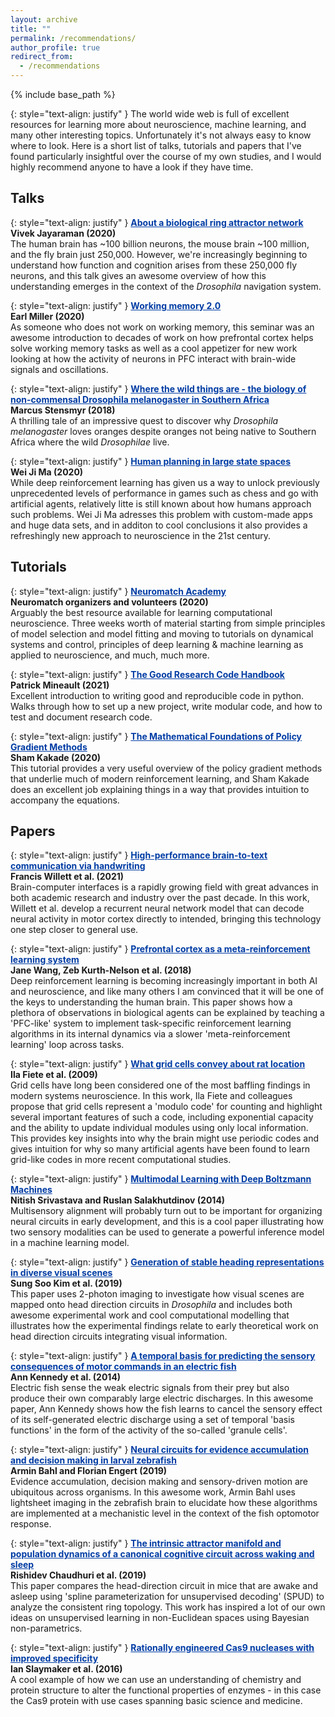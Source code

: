 ```yaml
---
layout: archive
title: ""
permalink: /recommendations/
author_profile: true
redirect_from:
  - /recommendations
---
```


{% include base_path %}

<head>
<style>
a.rec:link {
  color: #003CA4;
  background-color: transparent;
  text-decoration: underline;
  font-weight:bold;
}
a.rec:visited {
  color: #003CA4;
  background-color: transparent;
  text-decoration: underline;
  font-weight:bold;
}
</style>
</head>

{: style="text-align: justify" }
The world wide web is full of excellent resources for learning more about neuroscience, machine learning, and many other interesting topics.
Unfortunately it's not always easy to know where to look.
Here is a short list of talks, tutorials and papers that I've found particularly insightful over the course of my own studies, and I would highly recommend anyone to have a look if they have time.

## Talks

{: style="text-align: justify" }
<a class="rec" href="https://www.youtube.com/watch?v=E29uad2FUVE&t=280s">About a biological ring attractor network</a><br>
<b>Vivek Jayaraman (2020)</b><br>
The human brain has ~100 billion neurons, the mouse brain ~100 million, and the fly brain just 250,000. However, we're increasingly beginning to understand how function and cognition arises from these 250,000 fly neurons, and this talk gives an awesome overview of how this understanding emerges in the context of the <i>Drosophila</i> navigation system.

{: style="text-align: justify" }
<a class="rec" href="https://bcs.mit.edu/news-events/media/seminar-earl-miller-working-memory-20">Working memory 2.0</a><br>
<b>Earl Miller (2020)</b><br>
As someone who does not work on working memory, this seminar was an awesome introduction to decades of work on how prefrontal cortex helps solve working memory tasks as well as a cool appetizer for new work looking at how the activity of neurons in PFC interact with brain-wide signals and oscillations.

{: style="text-align: justify" }
<a class="rec" href="http://online.kitp.ucsb.edu/online/snav18/stensmyr/">Where the wild things are - the biology of non-commensal Drosophila melanogaster in Southern Africa</a><br>
<b>Marcus Stensmyr (2018)</b><br>
A thrilling tale of an impressive quest to discover why <i>Drosophila melanogaster</i> loves oranges despite oranges not being native to Southern Africa where the wild <i>Drosophilae</i> live.

{: style="text-align: justify" }
<a class="rec" href="https://www.youtube.com/watch?v=55Wse17mXwQ&t=2851s">Human planning in large state spaces</a><br>
<b>Wei Ji Ma (2020)</b><br>
While deep reinforcement learning has given us a way to unlock previously unprecedented levels of performance in games such as chess and go with artificial agents, relatively litte is still known about how humans approach such problems. Wei Ji Ma adresses this problem with custom-made apps and huge data sets, and in additon to cool conclusions it also provides a refreshingly new approach to neuroscience in the 21st century.

## Tutorials

{: style="text-align: justify" }
<a class="rec" href="https://www.neuromatchacademy.org/syllabus">Neuromatch Academy</a><br>
<b>Neuromatch organizers and volunteers (2020)</b><br>
Arguably the best resource available for learning computational neuroscience.
Three weeks worth of material starting from simple principles of model selection and model fitting and moving to tutorials on dynamical systems and control, principles of deep learning & machine learning as applied to neuroscience, and much, much more.

{: style="text-align: justify" }
<a class="rec" href="https://goodresearch.dev/">The Good Research Code Handbook</a><br>
<b>Patrick Mineault (2021)</b><br>
Excellent introduction to writing good and reproducible code in python.
Walks through how to set up a new project, write modular code, and how to test and document research code.

{: style="text-align: justify" }
<a class="rec" href="http://statisticalml.stat.columbia.edu/event/tutorials-on-reinforcement-learning/">The Mathematical Foundations of Policy Gradient Methods</a><br>
<b>Sham Kakade (2020)</b><br>
This tutorial provides a very useful overview of the policy gradient methods that underlie much of modern reinforcement learning, and Sham Kakade does an excellent job explaining things in a way that provides intuition to accompany the equations.

## Papers

{: style="text-align: justify" }
<a class="rec" href="https://www.nature.com/articles/s41586-021-03506-2">High-performance brain-to-text communication via handwriting</a><br>
<b>Francis Willett et al. (2021)</b><br>
Brain-computer interfaces is a rapidly growing field with great advances in both academic research and industry over the past decade.
In this work, Willett et al. develop a recurrent neural network model that can decode neural activity in motor cortex directly to intended, bringing this technology one step closer to general use.

{: style="text-align: justify" }
<a class="rec" href="https://www.nature.com/articles/s41593-018-0147-8#Abs1">Prefrontal cortex as a meta-reinforcement learning system</a><br>
<b>Jane Wang, Zeb Kurth-Nelson et al. (2018)</b><br>
Deep reinforcement learning is becoming increasingly important in both AI and neuroscience, and like many others I am convinced that it will be one of the keys to understanding the human brain. This paper shows how a plethora of observations in biological agents can be explained by teaching a 'PFC-like' system to implement task-specific reinforcement learning algorithms in its internal dynamics via a slower 'meta-reinforcement learning' loop across tasks.

{: style="text-align: justify" }
<a class="rec" href="https://www.nature.com/articles/s41593-018-0147-8#Abs1">What grid cells convey about rat location</a><br>
<b>Ila Fiete et al. (2009)</b><br>
Grid cells have long been considered one of the most baffling findings in modern systems neuroscience. In this work, Ila Fiete and colleagues propose that grid cells represent a 'modulo code' for counting and highlight several important features of such a code, including exponential capacity and the ability to update individual modules using only local information. This provides key insights into why the brain might use periodic codes and gives intuition for why so many artificial agents have been found to learn grid-like codes in more recent computational studies.

{: style="text-align: justify" }
<a class="rec" href="http://jmlr.org/papers/volume15/srivastava14b/srivastava14b.pdf">Multimodal Learning with Deep Boltzmann Machines</a><br>
<b>Nitish Srivastava and Ruslan Salakhutdinov (2014)</b><br>
Multisensory alignment will probably turn out to be important for organizing neural circuits in early development, and this is a cool paper illustrating how two sensory modalities can be used to generate a powerful inference model in a machine learning model.

{: style="text-align: justify" }
<a class="rec" href="https://www.nature.com/articles/s41586-019-1767-1">Generation of stable heading representations in diverse visual scenes</a><br>
<b>Sung Soo Kim et al. (2019)</b><br>
This paper uses 2-photon imaging to investigate how visual scenes are mapped onto head direction circuits in <i>Drosophila</i> and includes both awesome experimental work and cool computational modelling that illustrates how the experimental findings relate to early theoretical work on head direction circuits integrating visual information.

{: style="text-align: justify" }
<a class="rec" href="https://www.nature.com/articles/nn.3650">A temporal basis for predicting the sensory consequences of motor commands in an electric fish</a><br>
<b>Ann Kennedy et al. (2014)</b><br>
Electric fish sense the weak electric signals from their prey but also produce their own comparably large electric discharges. In this awesome paper, Ann Kennedy shows how the fish learns to cancel the sensory effect of its self-generated electric discharge using a set of temporal 'basis functions' in the form of the activity of the so-called 'granule cells'.

{: style="text-align: justify" }
<a class="rec" href="https://www.nature.com/articles/s41593-019-0534-9">Neural circuits for evidence accumulation and decision making in larval zebrafish</a><br>
<b>Armin Bahl and Florian Engert (2019)</b><br>
Evidence accumulation, decision making and sensory-driven motion are ubiquitous across organisms. In this awesome work, Armin Bahl uses lightsheet imaging in the zebrafish brain to elucidate how these algorithms are implemented at a mechanistic level in the context of the fish optomotor response.

{: style="text-align: justify" }
<a class="rec" href="https://www.nature.com/articles/s41593-019-0460-x">The intrinsic attractor manifold and population dynamics of a canonical cognitive circuit across waking and sleep</a><br>
<b>Rishidev Chaudhuri et al. (2019)</b><br>
This paper compares the head-direction circuit in mice that are awake and asleep using 'spline parameterization for unsupervised decoding' (SPUD) to analyze the consistent ring topology. This work has inspired a lot of our own ideas on unsupervised learning in non-Euclidean spaces using Bayesian non-parametrics.

{: style="text-align: justify" }
<a class="rec" href="https://science.sciencemag.org/content/351/6268/84">Rationally engineered Cas9 nucleases with improved specificity</a><br>
<b>Ian Slaymaker et al. (2016)</b><br>
A cool example of how we can use an understanding of chemistry and protein structure to alter the functional properties of enzymes - in this case the Cas9 protein with use cases spanning basic science and medicine.
